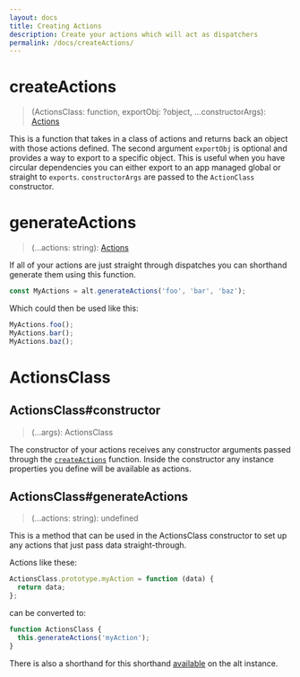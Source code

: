 ```yaml
---
layout: docs
title: Creating Actions
description: Create your actions which will act as dispatchers
permalink: /docs/createActions/
---
```


# createActions

> (ActionsClass: function, exportObj: ?object, ...constructorArgs): [Actions](actions.md)

This is a function that takes in a class of actions and returns back an object with those actions defined. The second argument `exportObj` is optional and provides a way to export to a specific object. This is useful when you have circular dependencies you can either export to an app managed global or straight to `exports`. `constructorArgs` are passed to the `ActionClass` constructor.

# generateActions

> (...actions: string): [Actions](actions.md)

If all of your actions are just straight through dispatches you can shorthand generate them using this function.

```js
const MyActions = alt.generateActions('foo', 'bar', 'baz');
```

Which could then be used like this:

```js
MyActions.foo();
MyActions.bar();
MyActions.baz();
```

# ActionsClass

## ActionsClass#constructor

> (...args): ActionsClass

The constructor of your actions receives any constructor arguments passed through the [`createActions`](#createActions) function. Inside the constructor any instance properties you define will be available as actions.

## ActionsClass#generateActions

> (...actions: string): undefined

This is a method that can be used in the ActionsClass constructor to set up any actions that just pass data straight-through.

Actions like these:

```js
ActionsClass.prototype.myAction = function (data) {
  return data;
};
```

can be converted to:

```js
function ActionsClass {
  this.generateActions('myAction');
}
```

There is also a shorthand for this shorthand [available](generateActions.md) on the alt instance.
